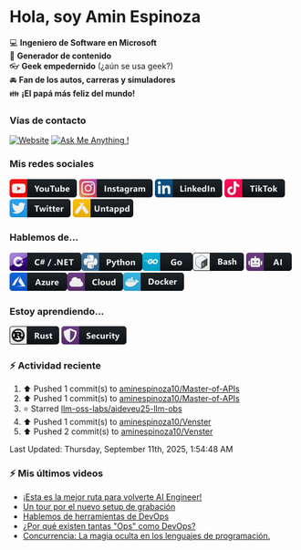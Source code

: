 # Hola, soy Amin Espinoza

:computer: **Ingeniero de Software en Microsoft**  
:pencil: **Generador de contenido**  
:eyeglasses: **Geek empedernido** (¿aún se usa geek?)  
:oncoming_automobile: **Fan de los autos, carreras y simuladores**  
:family: **¡El papá más feliz del mundo!**

### Vías de contacto

[![Website](https://img.shields.io/badge/aminespinoza.com-up-green?style=for-the-badge)][website]
[![Ask Me Anything !](https://img.shields.io/badge/Ask%20me-anything-1abc9c.svg?style=for-the-badge)](https://calendly.com/aminespinoza/consultoria)

### Mis redes sociales
[<img src="./assets/social/youtube.png"/>][youtube]
[<img src="./assets/social/instagram.png"/>][instagram]
[<img src="./assets/social/linkedin.png"/>][linkedin]
[<img src="./assets/social/tiktok.png"/>][linkedin]
[<img src="./assets/social/twitter.png"/>][twitter]
[<img src="./assets/social/untappd.png"/>][untappd]

### Hablemos de...
<img src="./assets/tech/csharp_dotnet.png"/><img src="./assets/tech/python.png"/><img src="./assets/tech/go.png"/><img src="./assets/tech/bash.png"/>
<img src="./assets/tech/ai.png"/><img src="./assets/tech/azure.png"/><img src="./assets/tech/cloud.png"/><img src="./assets/tech/docker.png"/>

### Estoy aprendiendo...
<img src="./assets/tech/rust.png"/> <img src="./assets/tech/security.png"/>


### :zap: Actividad reciente
<!--RECENT_ACTIVITY:start-->
1. ⬆️ Pushed 1 commit(s) to [aminespinoza10/Master-of-APIs](https://github.com/aminespinoza10/Master-of-APIs)<br>
2. ⬆️ Pushed 1 commit(s) to [aminespinoza10/Master-of-APIs](https://github.com/aminespinoza10/Master-of-APIs)<br>
3. ⭐ Starred [llm-oss-labs/aideveu25-llm-obs](https://github.com/llm-oss-labs/aideveu25-llm-obs)<br>
4. ⬆️ Pushed 1 commit(s) to [aminespinoza10/Venster](https://github.com/aminespinoza10/Venster)<br>
5. ⬆️ Pushed 2 commit(s) to [aminespinoza10/Venster](https://github.com/aminespinoza10/Venster)<br>
<!--RECENT_ACTIVITY:end-->
<!--RECENT_ACTIVITY:last_update-->
Last Updated: Thursday, September 11th, 2025, 1:54:48 AM
<!--RECENT_ACTIVITY:last_update_end-->

### :zap: Mis últimos videos
<!-- YOUTUBE:START -->
- [¡Esta es la mejor ruta para volverte AI Engineer!](https://www.youtube.com/watch?v=1vb_9l-4E8Q)
- [Un tour por el nuevo setup de grabación](https://www.youtube.com/watch?v=6d8JwdrADXk)
- [Hablemos de herramientas de DevOps](https://www.youtube.com/watch?v=igTx8nvzkSQ)
- [¿Por qué existen tantas &quot;Ops&quot; como DevOps?](https://www.youtube.com/watch?v=FalPzDO8C6g)
- [Concurrencia: La magia oculta en los lenguajes de programación.](https://www.youtube.com/watch?v=DENi2vK1uG4)
<!-- YOUTUBE:END -->


[website]: https://aminespinoza.com/
[twitter]: https://twitter.com/aminespinoza
[youtube]: https://www.youtube.com/c/AminEspinoza
[linkedin]: https://www.linkedin.com/in/amin-espinoza-71b24661/
[instagram]: https://www.instagram.com/aminespinoza10/
[untappd]: https://untappd.com/user/aminespinoza
